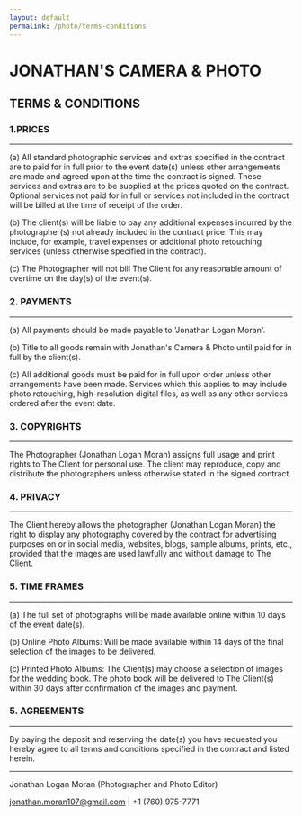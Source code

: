 ```yaml
---
layout: default
permalink: /photo/terms-conditions
---
```

# JONATHAN'S CAMERA & PHOTO
## TERMS & CONDITIONS

### 1.PRICES
----
(a) All standard photographic services and extras specified in the contract are to paid for in full prior to the event date(s) unless other arrangements are made and agreed upon at the time the contract is signed. These services and extras are to be supplied at the prices quoted on the contract. Optional services not paid for in full or services not included in the contract will be billed at the time of receipt of the order.

(b) The client(s) will be liable to pay any additional expenses incurred by the photographer(s) not already included in the contract price. This may include, for example, travel expenses or additional photo retouching services (unless otherwise specified in the contract).

(c) The Photographer will not bill The Client for any reasonable amount of overtime on the day(s) of the event(s).

### 2. PAYMENTS
----
(a) All payments should be made payable to 'Jonathan Logan Moran'.

(b) Title to all goods remain with Jonathan's Camera & Photo until paid for in full by the client(s).

(c) All additional goods must be paid for in full upon order unless other arrangements have been made. Services which this applies to may include photo retouching, high-resolution digital files, as well as any other services ordered after the event date.

### 3. COPYRIGHTS
----
The Photographer (Jonathan Logan Moran) assigns full usage and print rights to The Client for personal use. The client may reproduce, copy and distribute the photographers unless otherwise stated in the signed contract.

### 4. PRIVACY
----
The Client hereby allows the photographer (Jonathan Logan Moran) the right to display any photography covered by the contract for advertising purposes on or in social media, websites, blogs, sample albums, prints, etc., provided that the images are used lawfully and without damage to The Client.

### 5. TIME FRAMES
----
(a) The full set of photographs will be made available online within 10 days of the event date(s).

(b) Online Photo Albums: Will be made available within 14 days of the final selection of the images to be delivered.

(c) Printed Photo Albums: The Client(s) may choose a selection of images for the wedding book. The photo book will be delivered to The Client(s) within 30 days after confirmation of the images and payment.  

### 5. AGREEMENTS
----
By paying the deposit and reserving the date(s) you have requested you hereby agree to all terms and conditions specified in the contract and listed herein.


----

Jonathan Logan Moran (Photographer and Photo Editor)

jonathan.moran107@gmail.com \| +1 (760) 975-7771 

